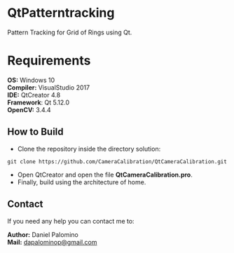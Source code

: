 # QtPatterntracking
Pattern Tracking for Grid of Rings using Qt.

# Requirements

**OS:** Windows 10 <br/>
**Compiler:** VisualStudio 2017 <br/>
**IDE:** QtCreator 4.8 <br/>
**Framework**: Qt 5.12.0 <br/>
**OpenCV:** 3.4.4

## How to Build

 *  Clone the repository inside the directory solution:
 
 ``
 git clone https://github.com/CameraCalibration/QtCameraCalibration.git
 ``
 
 *  Open QtCreator and open the file **QtCameraCalibration.pro**.
 *  Finally, build using the architecture of home.
 
## Contact
If you need any help you can contact me to:
 
**Author:** Daniel Palomino <br/>
**Mail:**   dapalominop@gmail.com
